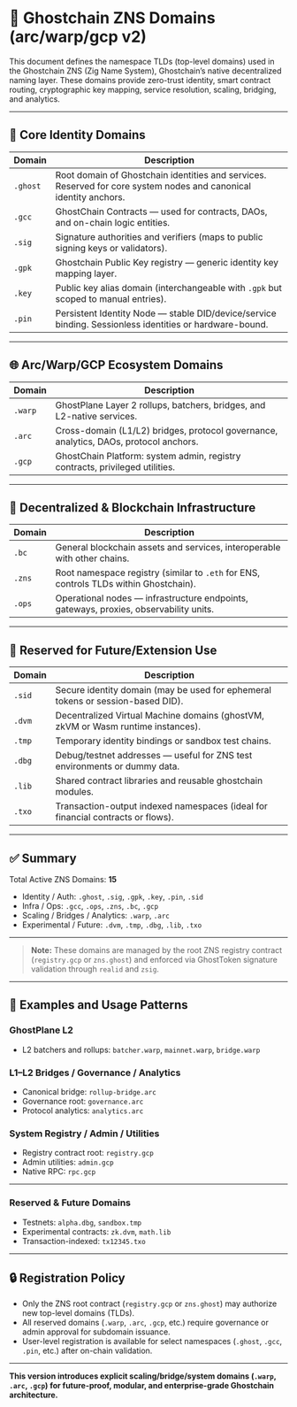 # 🧭 Ghostchain ZNS Domains (arc/warp/gcp v2)

This document defines the namespace TLDs (top-level domains) used in the Ghostchain ZNS (Zig Name System), Ghostchain’s native decentralized naming layer. These domains provide zero-trust identity, smart contract routing, cryptographic key mapping, service resolution, scaling, bridging, and analytics.

---

## 🧬 Core Identity Domains

| Domain   | Description                                                                                                       |
| -------- | ----------------------------------------------------------------------------------------------------------------- |
| `.ghost` | Root domain of Ghostchain identities and services. Reserved for core system nodes and canonical identity anchors. |
| `.gcc`   | GhostChain Contracts — used for contracts, DAOs, and on-chain logic entities.                                     |
| `.sig`   | Signature authorities and verifiers (maps to public signing keys or validators).                                  |
| `.gpk`   | Ghostchain Public Key registry — generic identity key mapping layer.                                              |
| `.key`   | Public key alias domain (interchangeable with `.gpk` but scoped to manual entries).                               |
| `.pin`   | Persistent Identity Node — stable DID/device/service binding. Sessionless identities or hardware-bound.           |

---

## 🌐 Arc/Warp/GCP Ecosystem Domains

| Domain  | Description                                                                           |
| ------- | ------------------------------------------------------------------------------------- |
| `.warp` | GhostPlane Layer 2 rollups, batchers, bridges, and L2-native services.                |
| `.arc`  | Cross-domain (L1/L2) bridges, protocol governance, analytics, DAOs, protocol anchors. |
| `.gcp`  | GhostChain Platform: system admin, registry contracts, privileged utilities.          |

---

## 🔗 Decentralized & Blockchain Infrastructure

| Domain | Description                                                                           |
| ------ | ------------------------------------------------------------------------------------- |
| `.bc`  | General blockchain assets and services, interoperable with other chains.              |
| `.zns` | Root namespace registry (similar to `.eth` for ENS, controls TLDs within Ghostchain). |
| `.ops` | Operational nodes — infrastructure endpoints, gateways, proxies, observability units. |

---

## 📂 Reserved for Future/Extension Use

| Domain | Description                                                                      |
| ------ | -------------------------------------------------------------------------------- |
| `.sid` | Secure identity domain (may be used for ephemeral tokens or session-based DID).  |
| `.dvm` | Decentralized Virtual Machine domains (ghostVM, zkVM or Wasm runtime instances). |
| `.tmp` | Temporary identity bindings or sandbox test chains.                              |
| `.dbg` | Debug/testnet addresses — useful for ZNS test environments or dummy data.        |
| `.lib` | Shared contract libraries and reusable ghostchain modules.                       |
| `.txo` | Transaction-output indexed namespaces (ideal for financial contracts or flows).  |

---

## ✅ Summary

Total Active ZNS Domains: **15**

* Identity / Auth: `.ghost`, `.sig`, `.gpk`, `.key`, `.pin`, `.sid`
* Infra / Ops: `.gcc`, `.ops`, `.zns`, `.bc`, `.gcp`
* Scaling / Bridges / Analytics: `.warp`, `.arc`
* Experimental / Future: `.dvm`, `.tmp`, `.dbg`, `.lib`, `.txo`

---

> **Note:** These domains are managed by the root ZNS registry contract (`registry.gcp` or `zns.ghost`) and enforced via GhostToken signature validation through `realid` and `zsig`.

---

## 🚀 Examples and Usage Patterns

### GhostPlane L2

* L2 batchers and rollups: `batcher.warp`, `mainnet.warp`, `bridge.warp`

### L1–L2 Bridges / Governance / Analytics

* Canonical bridge: `rollup-bridge.arc`
* Governance root: `governance.arc`
* Protocol analytics: `analytics.arc`

### System Registry / Admin / Utilities

* Registry contract root: `registry.gcp`
* Admin utilities: `admin.gcp`
* Native RPC: `rpc.gcp`

---

### Reserved & Future Domains

* Testnets: `alpha.dbg`, `sandbox.tmp`
* Experimental contracts: `zk.dvm`, `math.lib`
* Transaction-indexed: `tx12345.txo`

---

## 🔒 Registration Policy

* Only the ZNS root contract (`registry.gcp` or `zns.ghost`) may authorize new top-level domains (TLDs).
* All reserved domains (`.warp`, `.arc`, `.gcp`, etc.) require governance or admin approval for subdomain issuance.
* User-level registration is available for select namespaces (`.ghost`, `.gcc`, `.pin`, etc.) after on-chain validation.

---

**This version introduces explicit scaling/bridge/system domains (`.warp`, `.arc`, `.gcp`) for future-proof, modular, and enterprise-grade Ghostchain architecture.**

